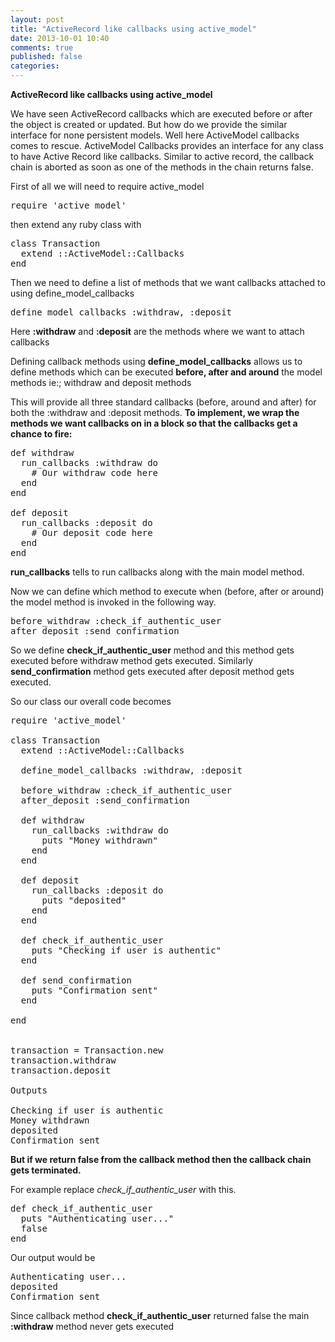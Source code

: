 ```yaml
---
layout: post
title: "ActiveRecord like callbacks using active_model"
date: 2013-10-01 10:40
comments: true
published: false
categories:
---
```



**ActiveRecord like callbacks using active_model**

We have seen ActiveRecord callbacks which are executed before or after the object is created or updated.
But how do we provide the similar interface for none persistent models. Well here ActiveModel callbacks comes to rescue.
ActiveModel Callbacks provides an interface for any class to have Active Record like callbacks.
Similar to active record, the callback chain is aborted as soon as one of the methods in the chain returns false.

First of all we will need to require active_model
<pre>
require 'active_model'
</pre>
then extend any ruby class with
<pre>
class Transaction
  extend ::ActiveModel::Callbacks
end
</pre>
Then we need to define a list of methods that we want callbacks attached to using define_model_callbacks
<pre>
define_model_callbacks :withdraw, :deposit
</pre>
Here **:withdraw** and **:deposit** are the methods where we want to attach callbacks

Defining callback methods using **define_model_callbacks** allows us to define methods which can be executed **before, after and around** the model methods ie:; withdraw and deposit methods

This will provide all three standard callbacks (before, around and after) for both the :withdraw and :deposit methods. **To implement, we wrap the methods we want callbacks on in a block so that the callbacks get a chance to fire:**
<pre>
def withdraw
  run_callbacks :withdraw do
    # Our withdraw code here
  end
end

def deposit
  run_callbacks :deposit do
    # Our deposit code here
  end
end
</pre>

**run_callbacks** tells to run callbacks along with the main model method.

Now we can define which method to execute when (before, after or around) the model method is invoked in the following way.
<pre>
before_withdraw :check_if_authentic_user
after_deposit :send_confirmation
</pre>
So we define **check_if_authentic_user** method and this method gets executed before withdraw method gets executed.
Similarly **send_confirmation** method gets executed after deposit method gets executed.

So our class our overall code becomes
<pre>
require 'active_model'

class Transaction
  extend ::ActiveModel::Callbacks

  define_model_callbacks :withdraw, :deposit

  before_withdraw :check_if_authentic_user
  after_deposit :send_confirmation

  def withdraw
    run_callbacks :withdraw do
      puts "Money withdrawn"
    end
  end

  def deposit
    run_callbacks :deposit do
      puts "deposited"
    end
  end

  def check_if_authentic_user
    puts "Checking if user is authentic"
  end

  def send_confirmation
    puts "Confirmation sent"
  end

end


transaction = Transaction.new
transaction.withdraw
transaction.deposit

Outputs

Checking if user is authentic
Money withdrawn
deposited
Confirmation sent
</pre>

**But if we return false from the callback method then the callback chain gets terminated.**<br/>

For example replace <i>check_if_authentic_user</i> with this.
<pre>
def check_if_authentic_user
  puts "Authenticating user..."
  false
end
</pre>

Our output would be
<pre>
Authenticating user...
deposited
Confirmation sent
</pre>
Since callback method **check_if_authentic_user** returned false the main **:withdraw** method never gets executed
